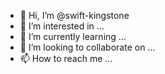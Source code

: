 - 👋 Hi, I’m @swift-kingstone
- 👀 I’m interested in ...
- 🌱 I’m currently learning ...
- 💞️ I’m looking to collaborate on ...
- 📫 How to reach me ...

<!---
swift-kingstone/swift-kingstone is a ✨ special ✨ repository because its `README.md` (this file) appears on your GitHub profile.
You can click the Preview link to take a look at your changes.
--->
